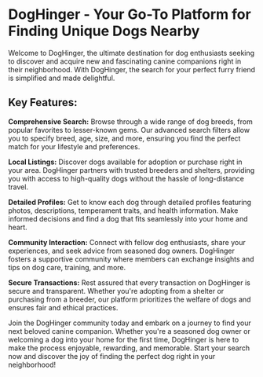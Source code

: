 # DogHinger - Your Go-To Platform for Finding Unique Dogs Nearby
Welcome to DogHinger, the ultimate destination for dog enthusiasts seeking to discover and acquire new and fascinating canine companions right in their neighborhood. With DogHinger, the search for your perfect furry friend is simplified and made delightful.

## Key Features:
**Comprehensive Search:** Browse through a wide range of dog breeds, from popular favorites to lesser-known gems. Our advanced search filters allow you to specify breed, age, size, and more, ensuring you find the perfect match for your lifestyle and preferences.

**Local Listings:** Discover dogs available for adoption or purchase right in your area. DogHinger partners with trusted breeders and shelters, providing you with access to high-quality dogs without the hassle of long-distance travel.

**Detailed Profiles:** Get to know each dog through detailed profiles featuring photos, descriptions, temperament traits, and health information. Make informed decisions and find a dog that fits seamlessly into your home and heart.

**Community Interaction:** Connect with fellow dog enthusiasts, share your experiences, and seek advice from seasoned dog owners. DogHinger fosters a supportive community where members can exchange insights and tips on dog care, training, and more.

**Secure Transactions:** Rest assured that every transaction on DogHinger is secure and transparent. Whether you're adopting from a shelter or purchasing from a breeder, our platform prioritizes the welfare of dogs and ensures fair and ethical practices.

Join the DogHinger community today and embark on a journey to find your next beloved canine companion. Whether you're a seasoned dog owner or welcoming a dog into your home for the first time, DogHinger is here to make the process enjoyable, rewarding, and memorable. Start your search now and discover the joy of finding the perfect dog right in your neighborhood!
